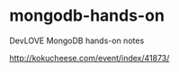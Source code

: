 mongodb-hands-on
================

DevLOVE MongoDB hands-on notes

http://kokucheese.com/event/index/41873/

